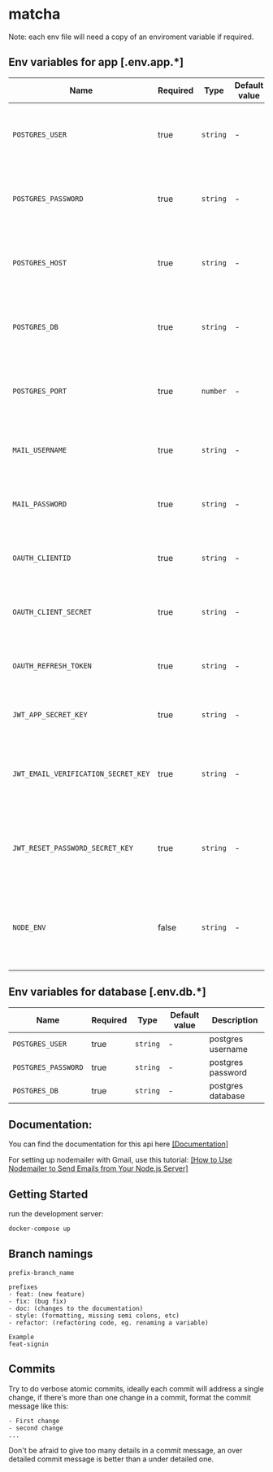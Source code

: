 # matcha

Note: each env file will need a copy of an enviroment variable if required.

## Env variables for app [.env.app.*]

| Name                                | Required | Type     | Default value | Scope        | Description                                                         |
| ----------------------------------- | -------- | -------- | ------------- | ------------ | ------------------------------------------------------------------  |
| `POSTGRES_USER`                     | true     | `string` | -             | pg           | Used to connect to the database service from pg                     |
| `POSTGRES_PASSWORD`                 | true     | `string` | -             | pg           | Used to connect to the database service from pg                     |
| `POSTGRES_HOST`                     | true     | `string` | -             | pg           | Used to connect to the database service from pg                     |
| `POSTGRES_DB`                       | true     | `string` | -             | pg           | Used to connect to the database service from pg                     |
| `POSTGRES_PORT`                     | true     | `number` | -             | pg           | Used to connect to the database service from pg                     |
| `MAIL_USERNAME`                     | true     | `string` | -             | nodemailer   | used to send emails with gmail in nodemailer                        |
| `MAIL_PASSWORD`                     | true     | `string` | -             | nodemailer   | used to send emails with gmail in nodemailer                        |
| `OAUTH_CLIENTID`                    | true     | `string` | -             | nodemailer   | used to send emails with gmail in nodemailer                        |
| `OAUTH_CLIENT_SECRET`               | true     | `string` | -             | nodemailer   | used to send emails with gmail in nodemailer                        |
| `OAUTH_REFRESH_TOKEN`               | true     | `string` | -             | nodemailer   | used to send emails with gmail in nodemailer                        |
| `JWT_APP_SECRET_KEY`                | true     | `string` | -             | jsonwebtoken | used to generate an access token                                    |
| `JWT_EMAIL_VERIFICATION_SECRET_KEY` | true     | `string` | -             | jsonwebtoken | used to generate the token that will be sent in email verification  |
| `JWT_RESET_PASSWORD_SECRET_KEY`     | true     | `string` | -             | jsonwebtoken | used to generate the token that will be sent in reset password      |
| `NODE_ENV`                          | false    | `string` | -             | node app     | used to inform the application about the node server mode (prod.dev)|

## Env variables for database [.env.db.*]

| Name                | Required | Type     | Default value | Description       |
| ------------------- | -------- | -------- | ------------- | ----------------- |
| `POSTGRES_USER`     | true     | `string` | -             | postgres username |
| `POSTGRES_PASSWORD` | true     | `string` | -             | postgres password |
| `POSTGRES_DB`       | true     | `string` | -             | postgres database |

## Documentation:

You can find the documentation for this api here [[Documentation]](https://app.swaggerhub.com/apis-docs/amine.bounya20/matcha/1.0.0#/)

For setting up nodemailer with Gmail, use this tutorial: [[How to Use Nodemailer to Send Emails from Your Node.js Server]](https://www.freecodecamp.org/news/use-nodemailer-to-send-emails-from-your-node-js-server/)

## Getting Started

run the development server:

```bash
docker-compose up
```

## Branch namings

```
prefix-branch_name

prefixes
- feat: (new feature)
- fix: (bug fix)
- doc: (changes to the documentation)
- style: (formatting, missing semi colons, etc)
- refactor: (refactoring code, eg. renaming a variable)

Example
feat-signin
```

## Commits

Try to do verbose atomic commits, ideally each commit will address a single change, if there's more than one change in a commit,
format the commit message like this:

```
- First change
- second change
...
```

Don't be afraid to give too many details in a commit message, an over detailed commit message is better than a under detailed one.
